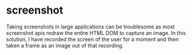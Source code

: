 # screenshot
Taking screenshots in large applications can be troublesome as most screenshot apis redraw the entire HTML DOM to capture an image. In this solution, I have recorded the screen of the user for a moment and then taken a frame as an image out of that recording.
